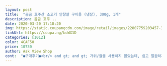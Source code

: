 ```yaml
---
layout: post 
title:  "곰곰 호주산 소고기 안창살 구이용 (냉장), 300g, 1개" 
description: 곰곰 호주 ..
date: 2020-03-20 17:18:20 
img: https://static.coupangcdn.com/image/retail/images/22807759203457-3a9518d6-4925-4d4f-9a4e-7b6e3b671c05.jpg 
linkUrl: https://coupa.ng/buWX1D 
categories: [1012] 
color: 4CAF50 
price: 10730 
author: Ask View Shop 
cont:  "●구매후기●<br/> and gt; and gt; 가위/칼을 사용하지 않았는데, 쉽고 깔끔하게 비닐을 제거할 수 있었네요.<br/><br/> and gt; and gt; 고기 자체가 신선하다 보니, 육즙과 고기 식감을 충분히 즐기기 좋았습니다.<br/><br/> and gt; and gt; 구울 때 나던 소 냄새가 먹을 때는 인지되지 않았습니다.<br/><br/> and gt; and gt; 길이는 자로 재보니  평균 가로 7cm, 세로 1.<br/>5cm입니다.<br/><br/> and gt; and gt; 냉장 상태와는 다르게 안창살을 굽는 동안 약간의 소 냄새가 올라오더군요.<br/><br/> and gt; and gt; 누린내에 예민한 편인데, 예상한 수준의 피 냄새 외에 누린내는 나지 않았습니다.<br/><br/> and gt; and gt; 다양한 종류의 고기를 자주 구매해본 경험 상, 상한 고기가 아니고서는 공기가 닿으면 다시 붉은빛으로 돌아옵니다.<br/><br/> and gt; and gt; 돼지고기 삼겹살, 항정살은 구우면 기름이 많이 나와서 뒤처리가 힘들었는데, 안창살 구울 때 기름이 거의 나오지 않아 빠르고 깔끔하게 정리가 가능합니다.<br/><br/> and gt; and gt; 두께는 한 입에 육즙 + 식감을 즐기면서 씹기 좋은 정도입니다.<br/><br/> and gt; and gt; 먹는 양이 적은 편이면, 한 팩에 두 끼까지 나눠 먹을 수 있을 것 같아요.<br/><br/> and gt; and gt; 역하진 않고 마늘과 후추로 잡을 수 있는 정도의 소 냄새라 먹을 때는 문제없었습니다.<br/><br/> and gt; and gt; 패키지 맨 위와 아래 안창살 모두, 뭉개진 것 없이 색과 신선도가 좋은 편이었습니다.<br/><br/> and gt; and gt; 후드 켜고 구웠는데, 고기 냄새가 유난스럽지는 않았습니다.<br/><br/><br/> - ‘냉장’이라 조금 걱정했는데 매우 신선하게 배송되었습니다.<br/><br/><br/> - 고기 맛에 집중해서 즐기고 싶으신 분은 마늘과 후추를 뿌리고 살짝 굽는 것을 추천합니다.<br/><br/><br/> - 고기 맛이 상당히 담백합니다.<br/><br/><br/> - 고기를 구운 뒤, 기름은 거의 나오지 않습니다.<br/><br/><br/> - 고기와 고기가 겹쳐지는 부분이 간혹 갈색빛을 띄었으나 포장된 고기의 자연스러운 현상이라 넘어갔습니다.<br/><br/><br/> - 고깃결이 고르며, 질기지 않아 가위로 잘 잘립니다.<br/><br/><br/> - 공기가 빵빵하게 들어 있는 고기 패키지가 깔끔합니다.<br/> 그래서 먹기 전부터 믿음이 갔습니다.<br/><br/><br/> - 구매했던 gomgom 식품 중 간혹 패키지가 잘 안 뜯어지는 경우가 있었는데, 이 제품은 잘 뜯어집니다.<br/><br/><br/> - 냉장 상태의 고기에서 소 누린내는 나지 않았습니다.<br/><br/><br/> - 붉은 고기 빛깔이 전체적으로 고르게 단정했습니다.<br/><br/><br/> - 살짝 구우면 미미한 혈향을 즐기며 먹을 수 있고, 바짝 구우면 가둬진 육즙과 함께 맛있게 먹을 수 있습니다.<br/><br/><br/> - 식감이 질기지 않은 편이라 쉽게 씹히고, 목 넘김이 좋습니다.<br/><br/><br/> - 안창살 300g 1팩은 1인이 한 끼에 배부르게 먹기 좋은 양입니다.<br/><br/><br/> - 안창살 하면 떠오르는 비계가 거의 없는 살코기만 가지런히 포장되어 있습니다.<br/><br/><br/> - 안창살은 다른 소고기 부위보다 길고 가늘게 썰려있습니다.<br/><br/><br/> - 안창살을 구울 때 ‘후추 / 마늘 / 허브 솔트’와 함께 살짝 굽는 것을 추천합니다.<br/><br/><br/> - 안창살을 살짝 삶은 뒤에 ‘참기름 + 파 + 간장 조금 + 맛술 + 소금 / 설탕’ 넣고 버무려 주면 끝입니다.<br/><br/><br/> - 안창살이 주로 살코기로 구성되어 있지만, 절대 퍽퍽하지 않습니다.<br/><br/><br/> - 요리 후에, 고기 냄새가 집 안에 많이 퍼지진 않았습니다.<br/><br/><br/> - 전체적인 고기 크기가 일정한 편입니다.<br/><br/><br/> - 점심 도시락 반찬으로 딱입니다.<br/><br/>1) 안창살 구이<br/>1) 패키지, 내용물 양<br/>1.<br/> 제품 특징<br/>2) 간장 양념에 버무린 장조림<br/>2) 요리 전, 고기 상태<br/>2.<br/> 즐겨 먹는 방법<br/>2명이서 먹기엔 조금 모자란 양이예요.<br/> 가격이 저렴하니<br/>3) 요리 시<br/>4) 가장 중요한, 맛과 식감<br/>gomgom 고기 상품을 종류 별로 꽤 접해봤는데, 전체적으로 고기 상태와 맛이 좋아 만족합니다.<br/><br/>✡️구매일.<br/> 2020.<br/> 0<br/> ▶  2<br/> ▶ <br/>고기만 먹어도 쫄깃한 식감이 좋고 구울때 소금.<br/> 후추<br/>고민하다 평보고 일단 구매했어요.<br/><br/>그래서 이번엔 기름기가 적고 살코기 위주인 gomgom 안창살을 선택했습니다.<br/><br/>그런데 고기는 포기 못하겠단 말이죠.<br/><br/>그리고 아이가 버섯을 잘 안먹는데 같이 주니 다 먹더라구요.<br/><br/>기름진 부위의 고기를 자주 먹으니 살찔까 걱정이 되더라고요.<br/><br/>다른 리뷰에 고기 질기다하시는분들 계시던데<br/>두툼한 스테이크는 익힘정도도 잘 맞추고<br/>만 해서 먹어도 맛있어요.<br/><br/>무쇠팬이 민망할정도로 뚝딱 구워지네요~<br/>소고기는 오래 익히면 당연히 질겨지고요.<br/>.<br/><br/>소고기라도 바짝익혀먹는데 질긴것도 없네요.<br/><br/>스테이크 소스라 양조절을 제대로 못해 보기에<br/>스테이크를 사러 나가야 되는데 ... <br/>.<br/> 시국이 이래서<br/>안창살 역시 재구매 의사 있습니다.<br/><br/>안창살은 자주 사먹는 부위가 아닌데 조리도 너무 쉽고<br/>없어 이젠 안창살로 갈아타야겠어요.<br/><br/>오~~~ 처음 구매하는건데 맛있네요~~~<br/>요즘 코로나 때문에 식당에 가서 먹기가 무섭더라구요<br/>요즘 호주산 홍두깨 자주 주문해서 맛있게 잘 먹구<br/>유통기한.<br/> 2020.<br/> 02.<br/> 25.<br/><br/>이 가격에 이 품질이면 종종 사먹을것같아요~!<br/>있거든요.<br/><br/>저는 버섯도 같이 볶느라 평소보다 더 오래 익혔는데<br/>접시에 담아 나름 데코한다는게 처음 사용하는<br/>중불로 적당히만 익혀 먹으면 전~혀 질긴 고기가 아니예요.<br/><br/>지저분하지만 맛은 좋았어요.<br/><br/>진작 먹어볼걸 후회중이네요.<br/><br/>질기지않고 맛나요! 한팩 1인분으론 많고<br/>집에서라도 구워먹자 싶어서 구매했어요!<br/>쿠팡에선 소고기를 처음 사보는데<br/>한두팩 산다해도 이만원 선이라 부담은 없네요ㅎㅎ<br/>해야해서 좀 번거롭고 한데 너무 간편하고 썰 필요도<br/>" 
---
```

